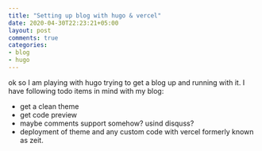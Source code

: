 ```yaml
---
title: "Setting up blog with hugo & vercel"
date: 2020-04-30T22:23:21+05:00
layout: post
comments: true
categories: 
- blog 
- hugo
---
```


ok so I am playing with hugo trying to get a blog up and running with it. I have following todo items in mind with my blog:

* get a clean theme
* get code preview
* maybe comments support somehow? usind disquss?
* deployment of theme and any custom code with vercel formerly known as zeit.
